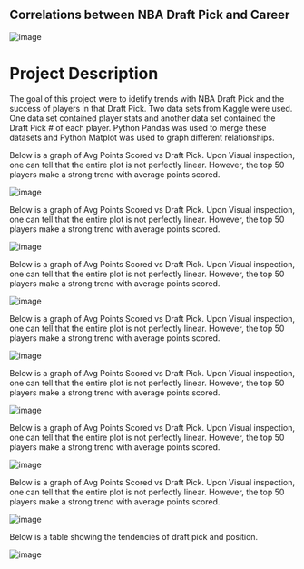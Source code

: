 ## Correlations between NBA Draft Pick and Career
![image](https://user-images.githubusercontent.com/60550835/115162218-4804fd80-a070-11eb-8a50-4f52a3cc61c4.png)
# Project Description
The goal of this project were to idetify trends with NBA Draft Pick and the success of players in that Draft Pick. Two data sets from Kaggle were used. One data set contained player stats and another data set contained the Draft Pick # of each player. Python Pandas was used to merge these datasets and Python Matplot was used to graph different relationships. 

Below is a graph of Avg Points Scored vs Draft Pick. Upon Visual inspection, one can tell that the entire plot is not perfectly linear. However, the top 50 players make a strong trend with average points scored. 

![image](https://user-images.githubusercontent.com/60550835/114644457-8af85700-9ca5-11eb-873c-6887b40c034a.png)

Below is a graph of Avg Points Scored vs Draft Pick. Upon Visual inspection, one can tell that the entire plot is not perfectly linear. However, the top 50 players make a strong trend with average points scored. 

![image](https://user-images.githubusercontent.com/60550835/114644483-98addc80-9ca5-11eb-8763-52fd201e6537.png)

Below is a graph of Avg Points Scored vs Draft Pick. Upon Visual inspection, one can tell that the entire plot is not perfectly linear. However, the top 50 players make a strong trend with average points scored. 

![image](https://user-images.githubusercontent.com/60550835/114644499-a2374480-9ca5-11eb-8627-241aba1b8f6d.png)

Below is a graph of Avg Points Scored vs Draft Pick. Upon Visual inspection, one can tell that the entire plot is not perfectly linear. However, the top 50 players make a strong trend with average points scored. 

![image](https://user-images.githubusercontent.com/60550835/114644521-abc0ac80-9ca5-11eb-881d-a9608dcde1d9.png)

Below is a graph of Avg Points Scored vs Draft Pick. Upon Visual inspection, one can tell that the entire plot is not perfectly linear. However, the top 50 players make a strong trend with average points scored. 

![image](https://user-images.githubusercontent.com/60550835/114644533-b3805100-9ca5-11eb-9729-51482e762ea3.png)

Below is a graph of Avg Points Scored vs Draft Pick. Upon Visual inspection, one can tell that the entire plot is not perfectly linear. However, the top 50 players make a strong trend with average points scored. 

![image](https://user-images.githubusercontent.com/60550835/114644563-bd09b900-9ca5-11eb-97ea-2d3cc46718d1.png)

Below is a graph of Avg Points Scored vs Draft Pick. Upon Visual inspection, one can tell that the entire plot is not perfectly linear. However, the top 50 players make a strong 
trend with average points scored. 

![image](https://user-images.githubusercontent.com/60550835/114644581-c4c95d80-9ca5-11eb-9cdb-34254c57f71b.png)

Below is a table showing the tendencies of draft pick and position.

![image](https://user-images.githubusercontent.com/60550835/114644601-cd219880-9ca5-11eb-84d1-33627edd1368.png)

